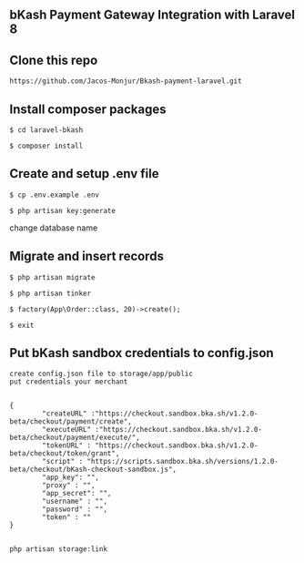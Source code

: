 ## bKash Payment Gateway Integration with Laravel 8

## Clone this repo

```
https://github.com/Jacos-Monjur/Bkash-payment-laravel.git
```

## Install composer packages

```
$ cd laravel-bkash
```

```
$ composer install

```

## Create and setup .env file

```
$ cp .env.example .env
```

```
$ php artisan key:generate

```

change database name

## Migrate and insert records

```
$ php artisan migrate
```

```
$ php artisan tinker
```

```
$ factory(App\Order::class, 20)->create();
```

```
$ exit
```

## Put bKash sandbox credentials to config.json

```
create config.json file to storage/app/public
put credentials your merchant


{
        "createURL" :"https://checkout.sandbox.bka.sh/v1.2.0-beta/checkout/payment/create",
        "executeURL" :"https://checkout.sandbox.bka.sh/v1.2.0-beta/checkout/payment/execute/",
        "tokenURL" : "https://checkout.sandbox.bka.sh/v1.2.0-beta/checkout/token/grant",
        "script" : "https://scripts.sandbox.bka.sh/versions/1.2.0-beta/checkout/bKash-checkout-sandbox.js",
        "app_key": "",
        "proxy" : "",
        "app_secret": "",
        "username" : "",
        "password" : "",
        "token" : ""
}


php artisan storage:link

```
